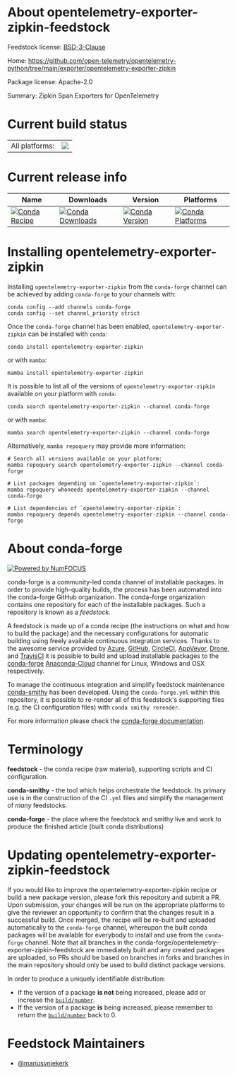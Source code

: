 About opentelemetry-exporter-zipkin-feedstock
=============================================

Feedstock license: [BSD-3-Clause](https://github.com/conda-forge/opentelemetry-exporter-zipkin-feedstock/blob/main/LICENSE.txt)

Home: https://github.com/open-telemetry/opentelemetry-python/tree/main/exporter/opentelemetry-exporter-zipkin

Package license: Apache-2.0

Summary: Zipkin Span Exporters for OpenTelemetry

Current build status
====================


<table><tr><td>All platforms:</td>
    <td>
      <a href="https://dev.azure.com/conda-forge/feedstock-builds/_build/latest?definitionId=13850&branchName=main">
        <img src="https://dev.azure.com/conda-forge/feedstock-builds/_apis/build/status/opentelemetry-exporter-zipkin-feedstock?branchName=main">
      </a>
    </td>
  </tr>
</table>

Current release info
====================

| Name | Downloads | Version | Platforms |
| --- | --- | --- | --- |
| [![Conda Recipe](https://img.shields.io/badge/recipe-opentelemetry--exporter--zipkin-green.svg)](https://anaconda.org/conda-forge/opentelemetry-exporter-zipkin) | [![Conda Downloads](https://img.shields.io/conda/dn/conda-forge/opentelemetry-exporter-zipkin.svg)](https://anaconda.org/conda-forge/opentelemetry-exporter-zipkin) | [![Conda Version](https://img.shields.io/conda/vn/conda-forge/opentelemetry-exporter-zipkin.svg)](https://anaconda.org/conda-forge/opentelemetry-exporter-zipkin) | [![Conda Platforms](https://img.shields.io/conda/pn/conda-forge/opentelemetry-exporter-zipkin.svg)](https://anaconda.org/conda-forge/opentelemetry-exporter-zipkin) |

Installing opentelemetry-exporter-zipkin
========================================

Installing `opentelemetry-exporter-zipkin` from the `conda-forge` channel can be achieved by adding `conda-forge` to your channels with:

```
conda config --add channels conda-forge
conda config --set channel_priority strict
```

Once the `conda-forge` channel has been enabled, `opentelemetry-exporter-zipkin` can be installed with `conda`:

```
conda install opentelemetry-exporter-zipkin
```

or with `mamba`:

```
mamba install opentelemetry-exporter-zipkin
```

It is possible to list all of the versions of `opentelemetry-exporter-zipkin` available on your platform with `conda`:

```
conda search opentelemetry-exporter-zipkin --channel conda-forge
```

or with `mamba`:

```
mamba search opentelemetry-exporter-zipkin --channel conda-forge
```

Alternatively, `mamba repoquery` may provide more information:

```
# Search all versions available on your platform:
mamba repoquery search opentelemetry-exporter-zipkin --channel conda-forge

# List packages depending on `opentelemetry-exporter-zipkin`:
mamba repoquery whoneeds opentelemetry-exporter-zipkin --channel conda-forge

# List dependencies of `opentelemetry-exporter-zipkin`:
mamba repoquery depends opentelemetry-exporter-zipkin --channel conda-forge
```


About conda-forge
=================

[![Powered by
NumFOCUS](https://img.shields.io/badge/powered%20by-NumFOCUS-orange.svg?style=flat&colorA=E1523D&colorB=007D8A)](https://numfocus.org)

conda-forge is a community-led conda channel of installable packages.
In order to provide high-quality builds, the process has been automated into the
conda-forge GitHub organization. The conda-forge organization contains one repository
for each of the installable packages. Such a repository is known as a *feedstock*.

A feedstock is made up of a conda recipe (the instructions on what and how to build
the package) and the necessary configurations for automatic building using freely
available continuous integration services. Thanks to the awesome service provided by
[Azure](https://azure.microsoft.com/en-us/services/devops/), [GitHub](https://github.com/),
[CircleCI](https://circleci.com/), [AppVeyor](https://www.appveyor.com/),
[Drone](https://cloud.drone.io/welcome), and [TravisCI](https://travis-ci.com/)
it is possible to build and upload installable packages to the
[conda-forge](https://anaconda.org/conda-forge) [Anaconda-Cloud](https://anaconda.org/)
channel for Linux, Windows and OSX respectively.

To manage the continuous integration and simplify feedstock maintenance
[conda-smithy](https://github.com/conda-forge/conda-smithy) has been developed.
Using the ``conda-forge.yml`` within this repository, it is possible to re-render all of
this feedstock's supporting files (e.g. the CI configuration files) with ``conda smithy rerender``.

For more information please check the [conda-forge documentation](https://conda-forge.org/docs/).

Terminology
===========

**feedstock** - the conda recipe (raw material), supporting scripts and CI configuration.

**conda-smithy** - the tool which helps orchestrate the feedstock.
                   Its primary use is in the construction of the CI ``.yml`` files
                   and simplify the management of *many* feedstocks.

**conda-forge** - the place where the feedstock and smithy live and work to
                  produce the finished article (built conda distributions)


Updating opentelemetry-exporter-zipkin-feedstock
================================================

If you would like to improve the opentelemetry-exporter-zipkin recipe or build a new
package version, please fork this repository and submit a PR. Upon submission,
your changes will be run on the appropriate platforms to give the reviewer an
opportunity to confirm that the changes result in a successful build. Once
merged, the recipe will be re-built and uploaded automatically to the
`conda-forge` channel, whereupon the built conda packages will be available for
everybody to install and use from the `conda-forge` channel.
Note that all branches in the conda-forge/opentelemetry-exporter-zipkin-feedstock are
immediately built and any created packages are uploaded, so PRs should be based
on branches in forks and branches in the main repository should only be used to
build distinct package versions.

In order to produce a uniquely identifiable distribution:
 * If the version of a package **is not** being increased, please add or increase
   the [``build/number``](https://docs.conda.io/projects/conda-build/en/latest/resources/define-metadata.html#build-number-and-string).
 * If the version of a package **is** being increased, please remember to return
   the [``build/number``](https://docs.conda.io/projects/conda-build/en/latest/resources/define-metadata.html#build-number-and-string)
   back to 0.

Feedstock Maintainers
=====================

* [@mariusvniekerk](https://github.com/mariusvniekerk/)

